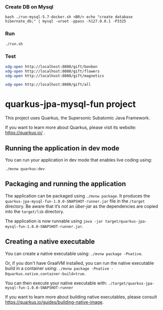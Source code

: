 ### Create DB on Mysql
``bash
./run-mysql-5.7-docker.sh <BR/>
echo "create database hibernate_db;" | mysql -uroot -ppass -h127.0.0.1 -P3325
``

### Run
```bash
./run.sh
```

### Test
```bash
xdg-open http://localhost:8080/gift/bonbon
xdg-open http://localhost:8080/gift/flowers
xdg-open http://localhost:8080/gift/magnetics

xdg-open http://localhost:8080/gift/all
```

# quarkus-jpa-mysql-fun project

This project uses Quarkus, the Supersonic Subatomic Java Framework.

If you want to learn more about Quarkus, please visit its website: https://quarkus.io/ .

## Running the application in dev mode

You can run your application in dev mode that enables live coding using:
```
./mvnw quarkus:dev
```

## Packaging and running the application

The application can be packaged using `./mvnw package`.
It produces the `quarkus-jpa-mysql-fun-1.0.0-SNAPSHOT-runner.jar` file in the `/target` directory.
Be aware that it’s not an _über-jar_ as the dependencies are copied into the `target/lib` directory.

The application is now runnable using `java -jar target/quarkus-jpa-mysql-fun-1.0.0-SNAPSHOT-runner.jar`.

## Creating a native executable

You can create a native executable using: `./mvnw package -Pnative`.

Or, if you don't have GraalVM installed, you can run the native executable build in a container using: `./mvnw package -Pnative -Dquarkus.native.container-build=true`.

You can then execute your native executable with: `./target/quarkus-jpa-mysql-fun-1.0.0-SNAPSHOT-runner`

If you want to learn more about building native executables, please consult https://quarkus.io/guides/building-native-image.
